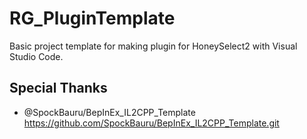 # RG_PluginTemplate

Basic project template for making plugin for HoneySelect2 with Visual Studio Code.

## Special Thanks
- @SpockBauru/BepInEx_IL2CPP_Template
https://github.com/SpockBauru/BepInEx_IL2CPP_Template.git